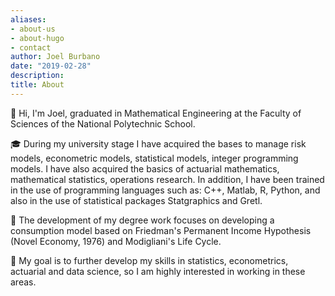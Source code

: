 ```yaml
---
aliases:
- about-us
- about-hugo
- contact
author: Joel Burbano
date: "2019-02-28"
description: 
title: About
---
```


👋 Hi, I'm Joel, graduated in Mathematical Engineering at the Faculty of Sciences of the National Polytechnic School.

🎓 During my university stage I have acquired the bases to manage risk models, econometric models, statistical models, integer programming models. I have also acquired the basics of actuarial mathematics, mathematical statistics, operations research. In addition, I have been trained in the use of programming languages such as: C++, Matlab, R, Python, and also in the use of statistical packages Statgraphics and Gretl.

📝 The development of my degree work focuses on developing a consumption model based on Friedman's Permanent Income Hypothesis (Novel Economy, 1976) and Modigliani's Life Cycle. 

🎯 My goal is to further develop my skills in statistics, econometrics, actuarial and data science, so I am highly interested in working in these areas.
